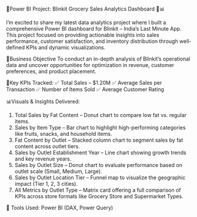 🚀Power BI Project: Blinkit Grocery Sales Analytics Dashboard 🛒📊

I’m excited to share my latest data analytics project where I built a comprehensive Power BI dashboard for Blinkit – India’s Last Minute App. This project focused on providing actionable insights into sales performance, customer satisfaction, and inventory distribution through well-defined KPIs and dynamic visualizations.

🎯Business Objective
To conduct an in-depth analysis of Blinkit’s operational data and uncover opportunities for optimization in revenue, customer preferences, and product placement.

📌Key KPIs Tracked:
✅ Total Sales – $1.20M
✅ Average Sales per Transaction
✅ Number of Items Sold
✅ Average Customer Rating

📊Visuals & Insights Delivered:
1. Total Sales by Fat Content – Donut chart to compare low fat vs. regular items.
2. Sales by Item Type – Bar chart to highlight high-performing categories like fruits, snacks, and household items.
3. Fat Content by Outlet – Stacked column chart to segment sales by fat content across outlet tiers.
4. Sales by Outlet Establishment Year – Line chart showing growth trends and key revenue years.
5. Sales by Outlet Size – Donut chart to evaluate performance based on outlet scale (Small, Medium, Large).
6. Sales by Outlet Location Tier – Funnel map to visualize the geographic impact (Tier 1, 2, 3 cities).
7. All Metrics by Outlet Type – Matrix card offering a full comparison of KPIs across store formats like Grocery Store and Supermarket Types.

💼 Tools Used:
Power BI (DAX, Power Query)
